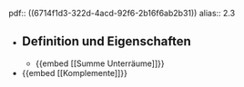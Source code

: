 pdf:: ((6714f1d3-322d-4acd-92f6-2b16f6ab2b31))
alias:: 2.3

- ## Definition und Eigenschaften
	- {{embed [[Summe Unterräume]]}}
- {{embed [[Komplemente]]}}